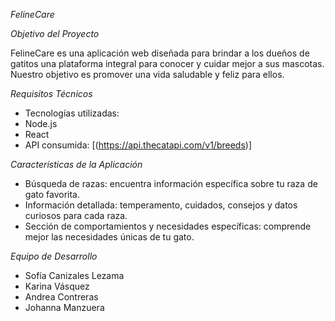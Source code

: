 *FelineCare*

*Objetivo del Proyecto*

FelineCare es una aplicación web diseñada para brindar a los dueños de gatitos una plataforma integral para conocer y cuidar mejor a sus mascotas. Nuestro objetivo es promover una vida saludable y feliz para ellos.

*Requisitos Técnicos*

- Tecnologías utilizadas:
- Node.js
- React
- API consumida: [(https://api.thecatapi.com/v1/breeds)]

*Características de la Aplicación*

- Búsqueda de razas: encuentra información específica sobre tu raza de gato favorita.
- Información detallada: temperamento, cuidados, consejos y datos curiosos para cada raza.
- Sección de comportamientos y necesidades específicas: comprende mejor las necesidades únicas de tu gato.

*Equipo de Desarrollo*
- Sofía Canizales Lezama
- Karina Vásquez
- Andrea Contreras
- Johanna Manzuera
